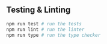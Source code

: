 ## Testing & Linting

```sh
npm run test # run the tests
npm run lint # run the linter
npm run type # run the type checker
```
